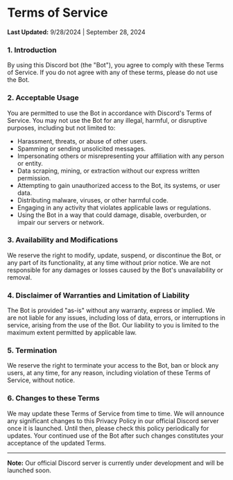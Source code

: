 # Terms of Service

**Last Updated:** 9/28/2024 | September 28, 2024

### 1. Introduction

By using this Discord bot (the "Bot"), you agree to comply with these Terms of Service. If you do not agree with any of these terms, please do not use the Bot.

### 2. Acceptable Usage

You are permitted to use the Bot in accordance with Discord's Terms of Service.  You may not use the Bot for any illegal, harmful, or disruptive purposes, including but not limited to:

* Harassment, threats, or abuse of other users.
* Spamming or sending unsolicited messages.
* Impersonating others or misrepresenting your affiliation with any person or entity.
* Data scraping, mining, or extraction without our express written permission.
* Attempting to gain unauthorized access to the Bot, its systems, or user data.
* Distributing malware, viruses, or other harmful code.
* Engaging in any activity that violates applicable laws or regulations.
* Using the Bot in a way that could damage, disable, overburden, or impair our servers or network.


### 3. Availability and Modifications

We reserve the right to modify, update, suspend, or discontinue the Bot, or any part of its functionality, at any time without prior notice.  We are not responsible for any damages or losses caused by the Bot's unavailability or removal.

### 4. Disclaimer of Warranties and Limitation of Liability

The Bot is provided "as-is" without any warranty, express or implied. We are not liable for any issues, including loss of data, errors, or interruptions in service, arising from the use of the Bot.  Our liability to you is limited to the maximum extent permitted by applicable law.

### 5. Termination

We reserve the right to terminate your access to the Bot, ban or block any users, at any time, for any reason, including violation of these Terms of Service, without notice.

### 6. Changes to these Terms

We may update these Terms of Service from time to time. We will announce any significant changes to this Privacy Policy in our official Discord server once it is launched. Until then, please check this policy periodically for updates. Your continued use of the Bot after such changes constitutes your acceptance of the updated Terms.

___
**Note:** Our official Discord server is currently under development and will be launched soon.
